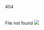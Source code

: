 <div class="error">404</div>
<br /><br />
<span class="info">File not found</span>
<img src="http://images2.layoutsparks.com/1/160030/too-much-tv-static.gif" class="static" />
<style>
  @import url(https://fonts.googleapis.com/css?family=Gilda+Display);

html {
  background: radial-gradient(#000, #111);
  color: white;
  overflow: hidden;
  height: 100%;
  user-select: none;
}

.static {
  width: 100%;
  height: 100%;
  position: relative;
  margin: 0;
  padding: 0;
  top: -100px;
  opacity: 0.05;
  z-index: 230;
  user-select: none;
  user-drag: none;
}

.error {
  text-align: center;
  font-family: 'Gilda Display', serif;
  font-size: 95px;
  font-style: italic;
  text-align: center;
  width: 100px;
  height: 60px;
  line-height: 60px;
  margin: auto;
  position: absolute;
  top: 0;
  bottom: 0;
  left: -60px;
  right: 0;
  animation: noise 2s linear infinite;
  overflow: default;
}

.error:after {
  content: '404';
  font-family: 'Gilda Display', serif;
  font-size: 100px;
  font-style: italic;
  text-align: center;
  width: 150px;
  height: 60px;
  line-height: 60px;
  margin: auto;
  position: absolute;
  top: 0;
  bottom: 0;
  left: 0;
  right: 0;
  opacity: 0;
  color: blue;
  animation: noise-1 .2s linear infinite;
}

.info {
  text-align: center;
  font-family: 'Gilda Display', serif;
  font-size: 15px;
  font-style: italic;
  text-align: center;
  width: 200px;
  height: 60px;
  line-height: 60px;
  margin: auto;
  position: absolute;
  top: 140px;
  bottom: 0;
  left: 0;
  right: 0;
  animation: noise-3 1s linear infinite;
}

.error:before {
  content: '404';
  font-family: 'Gilda Display', serif;
  font-size: 100px;
  font-style: italic;
  text-align: center;
  width: 100px;
  height: 60px;
  line-height: 60px;
  margin: auto;
  position: absolute;
  top: 0;
  bottom: 0;
  left: 0;
  right: 0;
  opacity: 0;
  color: red;
  animation: noise-2 .2s linear infinite;
}

@keyframes noise-1 {
  0%, 20%, 40%, 60%, 70%, 90% {opacity: 0;}
  10% {opacity: .1;}
  50% {opacity: .5; left: -6px;}
  80% {opacity: .3;}
  100% {opacity: .6; left: 2px;}
}

@keyframes noise-2 {
  0%, 20%, 40%, 60%, 70%, 90% {opacity: 0;}
  10% {opacity: .1;}
  50% {opacity: .5; left: 6px;}
  80% {opacity: .3;}
  100% {opacity: .6; left: -2px;}
}

@keyframes noise {
  0%, 3%, 5%, 42%, 44%, 100% {opacity: 1; transform: scaleY(1);}  
  4.3% {opacity: 1; transform: scaleY(1.7);}
  43% {opacity: 1; transform: scaleX(1.5);}
}

@keyframes noise-3 {
  0%,3%,5%,42%,44%,100% {opacity: 1; transform: scaleY(1);}
  4.3% {opacity: 1; transform: scaleY(4);}
  43% {opacity: 1; transform: scaleX(10) rotate(60deg);}
}
</style>
